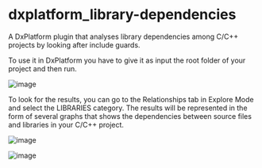 # dxplatform_library-dependencies

A DxPlatform plugin that analyses library dependencies among C/C++ projects by looking after include guards.

To use it in DxPlatform you have to give it as input the root folder of your project and then run.

![image](https://user-images.githubusercontent.com/41082004/112351597-b3a6b580-8cd2-11eb-9594-5317c49bf54f.png)

To look for the results, you can go to the Relationships tab in Explore Mode and select the LIBRARIES category.
The results will be represented in the form of several graphs that shows the dependencies between source files and libraries in your C/C++ project.

![image](https://user-images.githubusercontent.com/41082004/112352184-3b8cbf80-8cd3-11eb-8bb8-1e4aba7fc1a5.png)

![image](https://user-images.githubusercontent.com/41082004/112352224-447d9100-8cd3-11eb-942c-bc375e173111.png)

